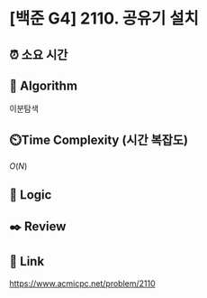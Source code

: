 # [백준 G4] 2110. 공유기 설치
 
## ⏰  **소요 시간**

## :pushpin: **Algorithm**
이분탐색

## ⏲️**Time Complexity (시간 복잡도)**
$O(N)$

## :round_pushpin: **Logic**


## :black_nib: **Review**


## 📡 Link
https://www.acmicpc.net/problem/2110